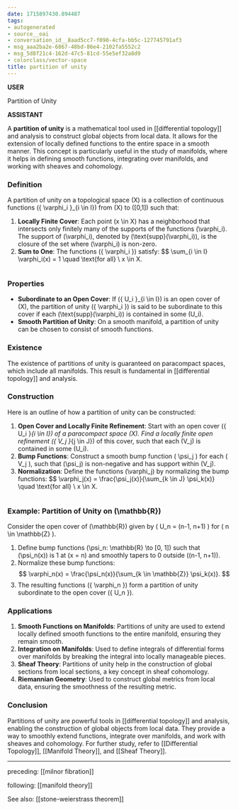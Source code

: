 ```yaml
---
date: 1715897430.894487
tags:
- autogenerated
- source__oai
- conversation_id__8aad5cc7-f090-4cfa-bb5c-127745791af3
- msg_aaa2ba2e-6867-48bd-86e4-2102fa5552c2
- msg_5d8f21c4-162d-47c5-81cd-55e5ef32a8d9
- colorclass/vector-space
title: partition of unity
---
```


**USER**

Partition of Unity


**ASSISTANT**

A **partition of unity** is a mathematical tool used in [[differential topology]] and analysis to construct global objects from local data. It allows for the extension of locally defined functions to the entire space in a smooth manner. This concept is particularly useful in the study of manifolds, where it helps in defining smooth functions, integrating over manifolds, and working with sheaves and cohomology.

### Definition

A partition of unity on a topological space \(X\) is a collection of continuous functions \(\{ \varphi_i \}_{i \in I}\) from \(X\) to \([0,1]\) such that:

1. **Locally Finite Cover**: Each point \(x \in X\) has a neighborhood that intersects only finitely many of the supports of the functions \(\varphi_i\). The support of \(\varphi_i\), denoted by \(\text{supp}(\varphi_i)\), is the closure of the set where \(\varphi_i\) is non-zero.
2. **Sum to One**: The functions \(\{ \varphi_i \}\) satisfy:
   $$
   \sum_{i \in I} \varphi_i(x) = 1 \quad \text{for all} \ x \in X.
   ```

### Properties

- **Subordinate to an Open Cover**: If \(\{ U_i \}_{i \in I}\) is an open cover of \(X\), the partition of unity \(\{ \varphi_i \}\) is said to be subordinate to this cover if each \(\text{supp}(\varphi_i)\) is contained in some \(U_i\).
- **Smooth Partition of Unity**: On a smooth manifold, a partition of unity can be chosen to consist of smooth functions.

### Existence

The existence of partitions of unity is guaranteed on paracompact spaces, which include all manifolds. This result is fundamental in [[differential topology]] and analysis.

### Construction

Here is an outline of how a partition of unity can be constructed:

1. **Open Cover and Locally Finite Refinement**: Start with an open cover \(\{ U_i \}_{i \in I}\) of a paracompact space \(X\). Find a locally finite open refinement \(\{ V_j \}_{j \in J}\) of this cover, such that each \(V_j\) is contained in some \(U_i\).
2. **Bump Functions**: Construct a smooth bump function \( \psi_j \) for each \( V_j \), such that \(\psi_j\) is non-negative and has support within \(V_j\).
3. **Normalization**: Define the functions \(\varphi_j\) by normalizing the bump functions:
   $$
   \varphi_j(x) = \frac{\psi_j(x)}{\sum_{k \in J} \psi_k(x)} \quad \text{for all} \ x \in X.
   ```

### Example: Partition of Unity on \(\mathbb{R}\)

Consider the open cover of \(\mathbb{R}\) given by \( U_n = (n-1, n+1) \) for \( n \in \mathbb{Z} \).

1. Define bump functions \(\psi_n: \mathbb{R} \to [0, 1]\) such that \(\psi_n(x)\) is 1 at \(x = n\) and smoothly tapers to 0 outside \((n-1, n+1)\).
2. Normalize these bump functions:
   $$
   \varphi_n(x) = \frac{\psi_n(x)}{\sum_{k \in \mathbb{Z}} \psi_k(x)}.
   $$
3. The resulting functions \(\{ \varphi_n \}\) form a partition of unity subordinate to the open cover \(\{ U_n \}\).

### Applications

1. **Smooth Functions on Manifolds**: Partitions of unity are used to extend locally defined smooth functions to the entire manifold, ensuring they remain smooth.
2. **Integration on Manifolds**: Used to define integrals of differential forms over manifolds by breaking the integral into locally manageable pieces.
3. **Sheaf Theory**: Partitions of unity help in the construction of global sections from local sections, a key concept in sheaf cohomology.
4. **Riemannian Geometry**: Used to construct global metrics from local data, ensuring the smoothness of the resulting metric.

### Conclusion

Partitions of unity are powerful tools in [[differential topology]] and analysis, enabling the construction of global objects from local data. They provide a way to smoothly extend functions, integrate over manifolds, and work with sheaves and cohomology. For further study, refer to [[Differential Topology]], [[Manifold Theory]], and [[Sheaf Theory]].


---

preceding: [[milnor fibration]]  


following: [[manifold theory]]

See also: [[stone-weierstrass theorem]]